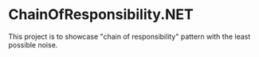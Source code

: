 # ChainOfResponsibility.NET

This project is to showcase "chain of responsibility" pattern with the least possible noise.

